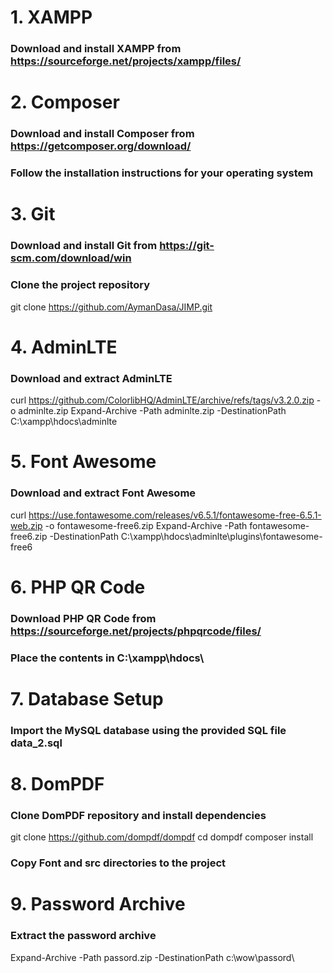 # 1. XAMPP
### Download and install XAMPP from https://sourceforge.net/projects/xampp/files/

# 2. Composer
### Download and install Composer from https://getcomposer.org/download/
### Follow the installation instructions for your operating system

# 3. Git
### Download and install Git from https://git-scm.com/download/win
### Clone the project repository
git clone https://github.com/AymanDasa/JIMP.git

# 4. AdminLTE
### Download and extract AdminLTE
curl https://github.com/ColorlibHQ/AdminLTE/archive/refs/tags/v3.2.0.zip -o adminlte.zip
Expand-Archive -Path adminlte.zip -DestinationPath C:\xampp\hdocs\adminlte

# 5. Font Awesome
### Download and extract Font Awesome
curl https://use.fontawesome.com/releases/v6.5.1/fontawesome-free-6.5.1-web.zip -o fontawesome-free6.zip
Expand-Archive -Path fontawesome-free6.zip -DestinationPath C:\xampp\hdocs\adminlte\plugins\fontawesome-free6

# 6. PHP QR Code
### Download PHP QR Code from https://sourceforge.net/projects/phpqrcode/files/
### Place the contents in C:\xampp\hdocs\

# 7. Database Setup
### Import the MySQL database using the provided SQL file data_2.sql

# 8. DomPDF
### Clone DomPDF repository and install dependencies
git clone https://github.com/dompdf/dompdf
cd dompdf
composer install
### Copy Font and src directories to the project

# 9. Password Archive
### Extract the password archive
Expand-Archive -Path passord.zip -DestinationPath c:\wow\passord\
